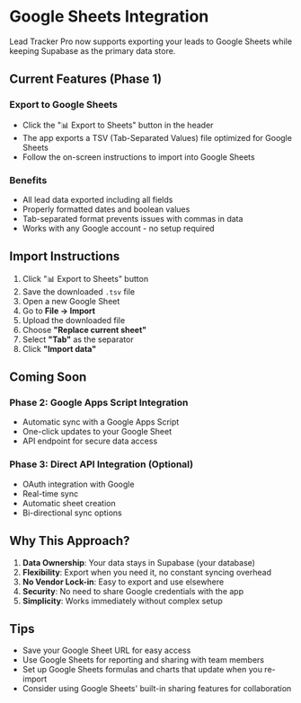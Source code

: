 # Google Sheets Integration

Lead Tracker Pro now supports exporting your leads to Google Sheets while keeping Supabase as the primary data store.

## Current Features (Phase 1)

### Export to Google Sheets
- Click the "📊 Export to Sheets" button in the header
- The app exports a TSV (Tab-Separated Values) file optimized for Google Sheets
- Follow the on-screen instructions to import into Google Sheets

### Benefits
- All lead data exported including all fields
- Properly formatted dates and boolean values
- Tab-separated format prevents issues with commas in data
- Works with any Google account - no setup required

## Import Instructions

1. Click "📊 Export to Sheets" button
2. Save the downloaded `.tsv` file
3. Open a new Google Sheet
4. Go to **File → Import**
5. Upload the downloaded file
6. Choose **"Replace current sheet"**
7. Select **"Tab"** as the separator
8. Click **"Import data"**

## Coming Soon

### Phase 2: Google Apps Script Integration
- Automatic sync with a Google Apps Script
- One-click updates to your Google Sheet
- API endpoint for secure data access

### Phase 3: Direct API Integration (Optional)
- OAuth integration with Google
- Real-time sync
- Automatic sheet creation
- Bi-directional sync options

## Why This Approach?

1. **Data Ownership**: Your data stays in Supabase (your database)
2. **Flexibility**: Export when you need it, no constant syncing overhead
3. **No Vendor Lock-in**: Easy to export and use elsewhere
4. **Security**: No need to share Google credentials with the app
5. **Simplicity**: Works immediately without complex setup

## Tips

- Save your Google Sheet URL for easy access
- Use Google Sheets for reporting and sharing with team members
- Set up Google Sheets formulas and charts that update when you re-import
- Consider using Google Sheets' built-in sharing features for collaboration